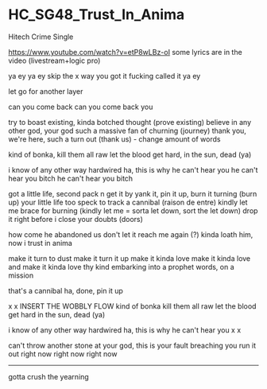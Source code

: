 # HC_SG48_Trust_In_Anima
Hitech Crime Single

https://www.youtube.com/watch?v=etP8wLBz-oI
some lyrics are in the video (livestream+logic pro)

ya ey
ya ey
skip the 
x
way you got it
fucking called it
ya ey


let go for another layer

can you come back
can you come back you


try to boast existing, kinda botched thought (prove existing)
believe in any other god, your god 
such a massive fan of churning (journey)
thank you, we're here, such a turn out (thank us) - change amount of words

kind of bonka, 
kill them all raw
let the blood get hard, 
in the sun, dead (ya)

i know of any other way 
hardwired ha, this is why
he can't hear you
he can't hear you bitch
he can't hear you bitch

got a little life, second pack n get it by
yank it, pin it up, burn it turning (burn up)
your little life too speck to track a cannibal (raison de entre) 
kindly let me brace for burning (kindly let me = sorta let down, sort the let down)
drop it right before i close your doubts (doors)

how come he abandoned us 
don't let it reach me again (?)
kinda loath him, now i
trust in anima

make it turn to dust 
make it turn it up
make it kinda love 
make it kinda love and
make it kinda love thy kind
embarking into a prophet words, 
on a mission
 
that's a cannibal
ha, done, pin it up

x
x
INSERT THE WOBBLY FLOW
kind of bonka
kill them all raw
let the blood get hard
in the sun, dead (ya)

i know of any other way 
hardwired ha, this is why
he can't hear you
x
x

can't throw another stone
at your god, 
this is your fault 
breaching you run it out
right now 
right now
right now

---

gotta crush the yearning



